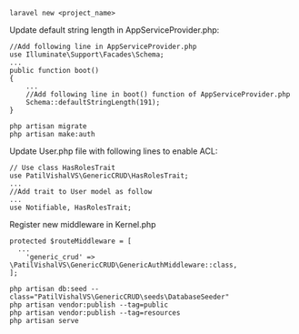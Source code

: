 `laravel new <project_name>`

Update default string length in AppServiceProvider.php:

```
//Add following line in AppServiceProvider.php
use Illuminate\Support\Facades\Schema;
...
public function boot()
{
    ...
    //Add following line in boot() function of AppServiceProvider.php
    Schema::defaultStringLength(191);
}
```
```
php artisan migrate
php artisan make:auth
```

Update User.php file with following lines to enable ACL:

```
// Use class HasRolesTrait
use PatilVishalVS\GenericCRUD\HasRolesTrait;
...
//Add trait to User model as follow
...
use Notifiable, HasRolesTrait;
```

Register new middleware in Kernel.php
```
protected $routeMiddleware = [
  ...
    'generic_crud' => \PatilVishalVS\GenericCRUD\GenericAuthMiddleware::class,
];
```

```
php artisan db:seed --class="PatilVishalVS\GenericCRUD\seeds\DatabaseSeeder"
php artisan vendor:publish --tag=public
php artisan vendor:publish --tag=resources
php artisan serve
```
